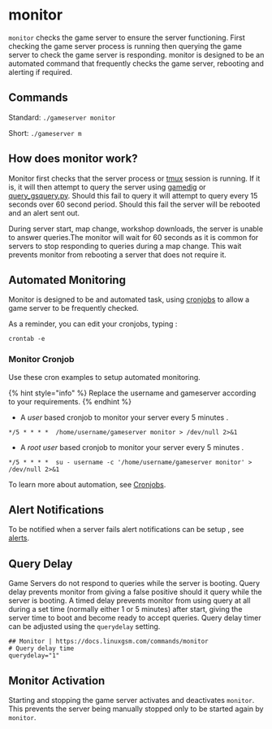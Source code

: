 # monitor

`monitor` checks the game server to ensure the server functioning. First checking the game server process is running then querying the game server to check the game server is responding. monitor is designed to be an automated command that frequently checks the game server, rebooting and alerting if required.

## Commands

Standard: `./gameserver monitor`

Short: `./gameserver m`

## How does monitor work?

Monitor first checks that the server process or [tmux](../requirements/tmux.md) session is running. If it is, it will then attempt to query the server using [gamedig](../requirements/gamedig.md) or [query_gsquery.py](monitor.md). Should this fail to query it will attempt to query every 15 seconds over 60 second period. Should this fail the server will be rebooted and an alert sent out.

During server start, map change, workshop downloads, the server is unable to answer queries.The monitor will wait for 60 seconds as it is common for servers to stop responding to queries during a map change. This wait prevents monitor from rebooting a server that does not require it.

## Automated Monitoring

Monitor is designed to be and automated task, using [cronjobs](../configuration/cronjobs.md) to allow a game server to be frequently checked.

As a reminder, you can edit your cronjobs, typing :

```text
crontab -e
```

### Monitor Cronjob

Use these cron examples to setup automated monitoring.

{% hint style="info" %}
Replace the username and gameserver according to your requirements.
{% endhint %}

-   A _user_ based cronjob to monitor your server every 5 minutes .

```text
*/5 * * * *  /home/username/gameserver monitor > /dev/null 2>&1
```

-   A _root user_ based cronjob to monitor your server every 5 minutes .

```text
*/5 * * * *  su - username -c '/home/username/gameserver monitor' > /dev/null 2>&1
```

To learn more about automation, see [Cronjobs](../configuration/cronjobs.md).

## Alert Notifications

To be notified when a server fails alert notifications can be setup , see [alerts](../alerts/).

## Query Delay

Game Servers do not respond to queries while the server is booting. Query delay prevents monitor from giving a false positive should it query while the server is booting. A timed delay prevents monitor from using query at all during a set time \(normally either 1 or 5 minutes\) after start, giving the server time to boot and become ready to accept queries. Query delay timer can be adjusted using the `querydelay` setting.

```text
## Monitor | https://docs.linuxgsm.com/commands/monitor
# Query delay time
querydelay="1"
```

## Monitor Activation

Starting and stopping the game server activates and deactivates `monitor`. This prevents the server being manually stopped only to be started again by `monitor`.
